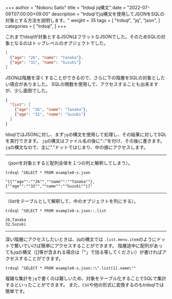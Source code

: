 +++
author = "Noboru Saito"
title = "trdsql jq構文"
date = "2022-07-09T07:00:00+09:00"
description = "trdsqlでjq構文を使用してJSONをSQLの対象とする方法を説明します。"
weight = 35
tags = [
    "trdsql",
    "jq",
    "json",
]
categories = [
    "trdsql",
]
+++

これまでtdsqlが対象とするJSONはフラットなJSONでした。そのためSQLの対象となるのはトップレベルのオブジェクトでした。

```example0.json
[
  {"age": "26", "name": "Tanaka"},
  {"age": "32", "name": "Suzuki"}
]
```

JSONは階層を深くすることができるので、さらに下の階層をSQLの対象としたい場合がありました。
SQLの関数を使用して、アクセスすることも出来ますが、少し面倒でした。

```example0-s.json
{
  "list": [
    {"age": "26", "name": "Tanaka"},
    {"age": "32", "name": "Suzuki"}
  ]
}
```

tdsqlではJSONに対し、まず`jq`の構文を使用して処理し、その結果に対してSQLを実行できます。
`jq`の構文はファイル名の後に"::"を付け、その後に書きます。
`jq`の構文なので、主に"."ドットではじまり、中の値にアクセスします。
***

（jsonを対象とすると配列全体を１つの列と解釈してしまう）。

```console
trdsql "SELECT * FROM example0-s.json
```

```csv
"[{""age"":""26"",""name"":""Tanaka""},{""age"":""32"",""name"":""Suzuki""}]"
```

***

（listをテーブルとして解釈して、中のオブジェクトを列にする）。

```console
trdsql "SELECT * FROM example0-s.json::.list
```

```csv
26,Tanaka
32,Suzuki
```

***

深い階層にアクセスしたいときは、jqの構文では `.list.menu.item`のようにドットで繋いでいけば簡単にアクセスすることができます。
階層途中に配列があってもjqの構文（[]等が含まれる場合は「"」で括る等してください）が書ければアクセスすることができます。

```console
trdsql "SELECT * FROM example0-s.json::\".list[1].name\""
```

複雑な集計を`jq`で書くのは難しいため、対象をテーブル化することでSQLで集計するといったことができます。
また、`CSV`や他の形式に変換するのもtrdsqlでは簡単です。
